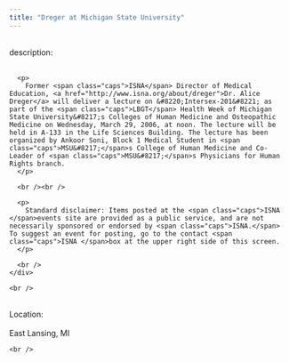 ```yaml
---
title: "Dreger at Michigan State University"
---
```


<div class="flexinode-body flexinode-2">
  <div class="flexinode-textarea-1">
    <div class="form-item">
      <br /> <label>description:</label><br /><br /> 
      
      <p>
        Former <span class="caps">ISNA</span> Director of Medical Education, <a href="http://www.isna.org/about/dreger">Dr. Alice Dreger</a> will deliver a lecture on &#8220;Intersex-201&#8221; as part of the <span class="caps">LBGT</span> Health Week of Michigan State University&#8217;s Colleges of Human Medicine and Osteopathic Medicine on Wednesday, March 29, 2006, at noon. The lecture will be held in A-133 in the Life Sciences Building. The lecture has been organized by Ankoor Soni, Block 1 Medical Student in <span class="caps">MSU&#8217;</span>s College of Human Medicine and Co-Leader of <span class="caps">MSU&#8217;</span>s Physicians for Human Rights branch.
      </p>
      
      <br /><br />
      
      <p>
        Standard disclaimer: Items posted at the <span class="caps">ISNA </span>events site are provided as a public service, and are not necessarily sponsored or endorsed by <span class="caps">ISNA.</span> To suggest an event for posting, go to the contact <span class="caps">ISNA </span>box at the upper right side of this screen.
      </p>
      
      <br />
    </div>
    
    <br />
  </div>
  
  <div class="flexinode-textfield-2">
    <div class="form-item">
      <br /> <label>Location:</label><br /><br /> East Lansing, MI<br />
    </div>
    
    <br />
  </div>
</div>